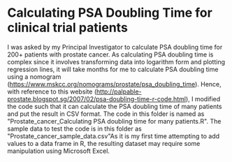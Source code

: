 # Calculating PSA Doubling Time for clinical trial patients

I was asked by my Principal Investigator to calculate PSA doubling time for 200+ patients with prostate cancer. As calculating PSA doubling time is complex since it involves transforming data into logarithm form and plotting regression lines, it will take months for me to calculate PSA doubling time using a nomogram (https://www.mskcc.org/nomograms/prostate/psa_doubling_time). Hence, with reference to this website (http://palpable-prostate.blogspot.sg/2007/02/psa-doubling-time-r-code.html), I modified the code such that it can calculate the PSA doubling time of many patients and put the result in CSV format. The code in this folder is named as "Prostate_cancer_Calculating PSA doubling time for many patients.R". The sample data to test the code is in this folder as "Prostate_cancer_sample_data.csv"As it is my first time attempting to add values to a data frame in R, the resulting dataset may require some manipulation using Microsoft Excel. 

